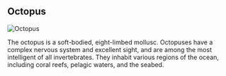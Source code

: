 ## Octopus

![Octopus](https://upload.wikimedia.org/wikipedia/commons/thumb/7/76/Octopus.jpg/1599px-Octopus.jpg)

The octopus is a soft-bodied, eight-limbed mollusc. Octopuses have a complex nervous system and excellent sight, and are among the most intelligent of all invertebrates. They inhabit various regions of the ocean, including coral reefs, pelagic waters, and the seabed. 
